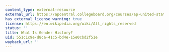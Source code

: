 ```yaml
---
content_type: external-resource
external_url: https://apcentral.collegeboard.org/courses/ap-united-states-history/classroom-resources/what-is-gender-history
has_external_license_warning: true
license: https://en.wikipedia.org/wiki/All_rights_reserved
status: ''
title: What Is Gender History?
uid: 551c1c9e-d8ca-41c5-bd4e-15e0cbd2f51e
wayback_url: ''
---
```

